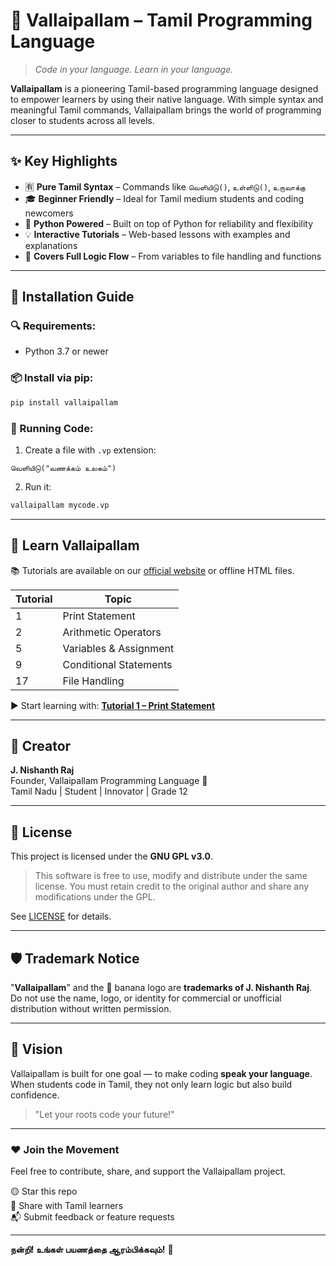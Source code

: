 # 🍌  Vallaipallam – Tamil Programming Language

> *Code in your language. Learn in your language.*

**Vallaipallam** is a pioneering Tamil-based programming language designed to empower learners by using their native language. With simple syntax and meaningful Tamil commands, Vallaipallam brings the world of programming closer to students across all levels.

---

## ✨ Key Highlights

- 🈶 **Pure Tamil Syntax** – Commands like `வெளியிடு()`, `உள்ளிடு()`, `உருவாக்கு`
- 🎓 **Beginner Friendly** – Ideal for Tamil medium students and coding newcomers
- 🍃 **Python Powered** – Built on top of Python for reliability and flexibility
- 💡 **Interactive Tutorials** – Web-based lessons with examples and explanations
- 📁 **Covers Full Logic Flow** – From variables to file handling and functions

---

## 🔧 Installation Guide

### 🔍 Requirements:
- Python 3.7 or newer

### 📦 Install via pip:
```bash
pip install vallaipallam
```

### 🧪 Running Code:
1. Create a file with `.vp` extension:
```vp
வெளியிடு("வணக்கம் உலகம்")
```
2. Run it:
```bash
vallaipallam mycode.vp
```

---

## 📘 Learn Vallaipallam

📚 Tutorials are available on our [official website](https://your-tutorial-site-link.com) or offline HTML files.

| Tutorial | Topic                     |
|----------|---------------------------|
| 1        | Print Statement           |
| 2        | Arithmetic Operators      |
| 5        | Variables & Assignment    |
| 9        | Conditional Statements    |
| 17       | File Handling             |

▶️ Start learning with: **[Tutorial 1 – Print Statement](tutorial1.html)**

---

## 👤 Creator
**J. Nishanth Raj**  
Founder, Vallaipallam Programming Language 🍌  
Tamil Nadu | Student | Innovator | Grade 12

---

## 📜 License

This project is licensed under the **GNU GPL v3.0**.

> This software is free to use, modify and distribute under the same license. You must retain credit to the original author and share any modifications under the GPL.

See [LICENSE](LICENSE) for details.

---

## 🛡 Trademark Notice

"**Vallaipallam**" and the 🍌 banana logo are **trademarks of J. Nishanth Raj**. Do not use the name, logo, or identity for commercial or unofficial distribution without written permission.

---

## 🌱 Vision

Vallaipallam is built for one goal — to make coding **speak your language**. When students code in Tamil, they not only learn logic but also build confidence.

> "Let your roots code your future!"

---

### ❤️ Join the Movement
Feel free to contribute, share, and support the Vallaipallam project.

🟡 Star this repo  
🔄 Share with Tamil learners  
📬 Submit feedback or feature requests

---

**நன்றி! உங்கள் பயணத்தை ஆரம்பிக்கவும்!** 🍌

